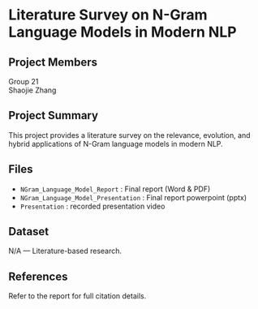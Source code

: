 
# Literature Survey on N-Gram Language Models in Modern NLP

## Project Members
Group 21  
Shaojie Zhang

## Project Summary
This project provides a literature survey on the relevance, evolution, and hybrid applications of N-Gram language models in modern NLP.

## Files
- `NGram_Language_Model_Report` : Final report (Word & PDF)
- `NGram_Language_Model_Presentation` : Final report powerpoint (pptx)
- `Presentation` : recorded presentation video

## Dataset
N/A — Literature-based research.

## References
Refer to the report for full citation details.

